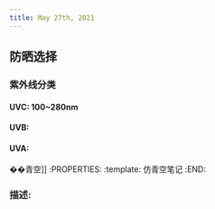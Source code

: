 ```yaml
---
title: May 27th, 2021
---
```


## 防晒选择
### 紫外线分类
#### UVC: 100~280nm
#### UVB:
#### UVA:
��青空]]
:PROPERTIES:
:template: 仿青空笔记
:END:
### 描述:
##
##
